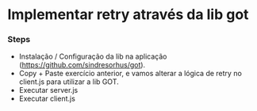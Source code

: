 # Implementar retry através da lib got

### Steps
* Instalação / Configuração da lib na aplicação (https://github.com/sindresorhus/got).
* Copy + Paste exercício anterior, e vamos alterar a lógica de retry no client.js para utilizar a lib GOT.
* Executar server.js
* Executar client.js